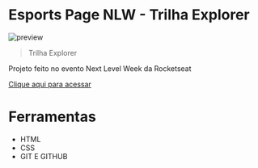 # Esports Page NLW - Trilha Explorer

![preview](./.github/preview.png)

> Trilha Explorer

Projeto feito no evento Next Level Week da Rocketseat


[Clique aqui para acessar](https://github.com/jonatannollidesouza/Esports-page-NLW)

# Ferramentas
- HTML
- CSS
- GIT E GITHUB